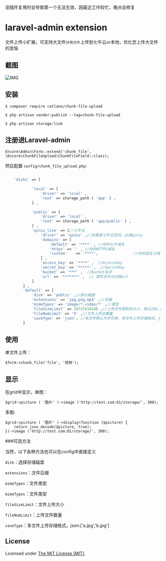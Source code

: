 该插件复用时会导致第一个无法生效，因最近工作较忙，晚点会修复

laravel-admin extension
======


文件上传小扩展，可支持大文件`分块分片`上传到七牛云or本地，优化您上传大文件的苦恼

## 截图

![IMG](https://qn.lovyou.top/blog/2019/05/201905299427_2182.png?watermark/1/image/aHR0cHM6Ly93d3cubG92eW91LnRvcC96Yl91c2Vycy9wbHVnaW4vcWluaXV5dW4vd2F0ZXIucG5n/dissolve/80/gravity/SouthEast/dx/10/dy/10)

## 安装

```
$ composer require catlane/chunk-file-upload

$ php artisan vendor:publish --tag=chunk-file-upload

$ php artisan storage:link

```

## 注册进Laravel-admin
```
Encore\Admin\Form::extend('chunk_file', \Encore\ChunkFileUpload\ChunkFileField::class);
```

然后配置 `config/chunk_file_upload.php`:

```php

    'disks' => [
    
            'local' => [
                'driver' => 'local' ,
                'root' => storage_path ( 'app' ) ,
            ] ,
    
            'public' => [
                'driver' => 'local' ,
                'root' => storage_path ( 'app/public' ) ,
            ] ,
            'qiniu_live' => [//七牛云
                'driver' => 'qiniu' ,//如果是七牛云空间，必填qiniu
                'domains' => [
                    'default' => '****' , //你的七牛域名
                    'https' => '' , //你的HTTPS域名
                    'custom'    => '****',                //你的自定义域名
                ] ,
                'access_key' => '****' ,  //AccessKey
                'secret_key' => '*****' ,  //SecretKey
                'bucket' => '***' ,  //Bucket名字
                'url' => '*******' ,  // 填写文件访问根url
            ]
        ] ,
        'default' => [
            'disk' => 'public' ,//默认磁盘
            'extensions' => 'jpg,png,mp4' ,//后缀
            'mimeTypes' => 'image/*,video/*' ,//类型
            'fileSizeLimit' => 10737418240 ,//上传文件限制总大小，默认10G,默认单位为b
            'fileNumLimit' => '5' ,//文件上传总数量
            'saveType' => 'json', //单文件默认为字符串，多文件上传存储格式，json:['a.jpg','b.jpg']
        ]
```

## 使用

单文件上传：
```
$form->chunk_file('file', '视频');
```
## 显示

在grid中显示，单图：
```
$grid->picture ( '图片' )->image ('http://test.com:81/storage/', 300);
```
多图:
```
$grid->picture ( '图片' )->display(function ($picture) {
    return json_decode($picture, true);
})->image ('http://test.com:81/storage/', 300);
```

###可选方法

当然，以下各种方法也可以在config中直接定义

`disk`：选择存储磁盘

`extensions`：文件后缀

`mimeTypes`：文件类型

`mimeTypes`：文件类型

`fileSizeLimit`：文件上传大小

`fileNumLimit`：上传文件数量

`saveType`：多文件上传存储格式，json:['a.jpg','b.jpg']

License
------------
Licensed under [The MIT License (MIT)](LICENSE).
